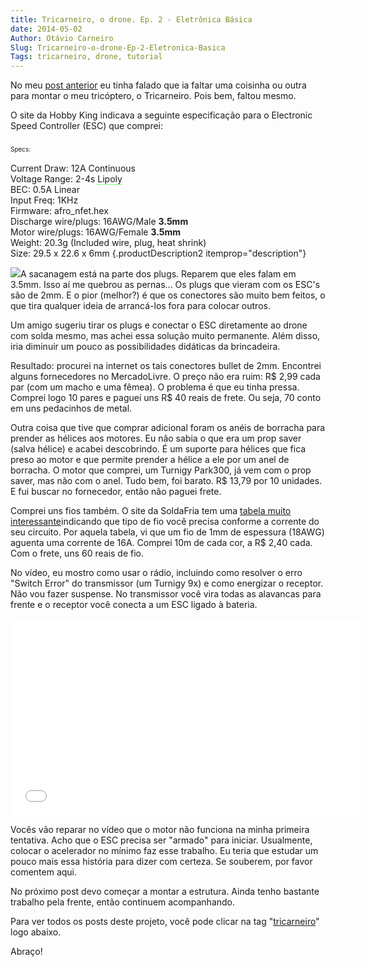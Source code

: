 ```yaml
---
title: Tricarneiro, o drone. Ep. 2 - Eletrônica Básica
date: 2014-05-02
Author: Otávio Carneiro
Slug: Tricarneiro-o-drone-Ep-2-Eletronica-Basica
Tags: tricarneiro, drone, tutorial
---
```


No meu [post
anterior](http://umcarneiro.blogspot.com/2014/04/tricarneiro-o-drone-ep-1-compras_22.html)
eu tinha falado que ia faltar uma coisinha ou outra para montar o meu
tricóptero, o Tricarneiro. Pois bem, faltou mesmo.

O site da Hobby King indicava a seguinte especificação para o Electronic
Speed Controller (ESC) que comprei:  

### <span style="font-weight: normal;"><span style="font-size: x-small;">Specs:  
Current Draw: 12A Continuous  
Voltage Range: 2-4s <span style="border-bottom: 1px dotted rgb(0, 255, 0); cursor: pointer; text-decoration: none;">Lipoly</span>  
BEC: 0.5A Linear  
Input Freq: 1KHz  
Firmware: afro\_nfet.hex  
Discharge wire/plugs: 16AWG/Male **3.5mm**  
Motor wire/plugs: 16AWG/Female **3.5mm**  
Weight: 20.3g (Included wire, plug, heat shrink)  
Size: 29.5 x 22.6 x 6mm</span></span> {.productDescription2 itemprop="description"}

[![](http://3.bp.blogspot.com/-0RDmiOQb_0U/U2RAinvDx9I/AAAAAAAAB5Q/Ta3lTvaklaQ/s1600/Afro_ESC.jpg)](http://3.bp.blogspot.com/-0RDmiOQb_0U/U2RAinvDx9I/AAAAAAAAB5Q/Ta3lTvaklaQ/s1600/Afro_ESC.jpg)A
sacanagem está na parte dos plugs. Reparem que eles falam em 3.5mm. Isso
aí me quebrou as pernas... Os plugs que vieram com os ESC's são de 2mm.
E o pior (melhor?) é que os conectores são muito bem feitos, o que tira
qualquer ideia de arrancá-los fora para colocar outros.

Um amigo sugeriu tirar os plugs e conectar o ESC diretamente ao drone
com solda mesmo, mas achei essa solução muito permanente. Além disso,
iria diminuir um pouco as possibilidades didáticas da brincadeira.

Resultado: procurei na internet os tais conectores bullet de 2mm.
Encontrei alguns fornecedores no MercadoLivre. O preço não era ruim: R\$
2,99 cada par (com um macho e uma fêmea). O problema é que eu tinha
pressa. Comprei logo 10 pares e paguei uns R\$ 40 reais de frete. Ou
seja, 70 conto em uns pedacinhos de metal.

Outra coisa que tive que comprar adicional foram os anéis de borracha
para prender as hélices aos motores. Eu não sabia o que era um prop
saver (salva hélice) e acabei descobrindo. É um suporte para hélices que
fica preso ao motor e que permite prender a hélice a ele por um anel de
borracha. O motor que comprei, um Turnigy Park300, já vem com o prop
saver, mas não com o anel. Tudo bem, foi barato. R\$ 13,79 por 10
unidades. E fui buscar no fornecedor, então não paguei frete.

Comprei uns fios também. O site da SoldaFria tem uma [tabela muito
interessante](http://www.soldafria.com.br/article_info.php?articles_id=4)indicando
que tipo de fio você precisa conforme a corrente do seu circuito. Por
aquela tabela, vi que um fio de 1mm de espessura (18AWG) aguenta uma
corrente de 16A. Comprei 10m de cada cor, a R\$ 2,40 cada. Com o frete,
uns 60 reais de fio.

No vídeo, eu mostro como usar o rádio, incluindo como resolver o erro
"Switch Error" do transmissor (um Turnigy 9x) e como energizar o
receptor. Não vou fazer suspense. No transmissor você vira todas as
alavancas para frente e o receptor você conecta a um ESC ligado à
bateria.

<div align="center">

<iframe allowfullscreen frameborder="0" height="315" src="//www.youtube.com/embed/9gxWxNqJ1jE" width="560"></iframe>

</div>

Vocês vão reparar no vídeo que o motor não funciona na minha primeira
tentativa. Acho que o ESC precisa ser "armado" para iniciar. Usualmente,
colocar o acelerador no mínimo faz esse trabalho. Eu teria que estudar
um pouco mais essa história para dizer com certeza. Se souberem, por
favor comentem aqui.

No próximo post devo começar a montar a estrutura. Ainda tenho bastante
trabalho pela frente, então continuem acompanhando.

Para ver todos os posts deste projeto, você pode clicar na tag
"[tricarneiro](http://umcarneiro.blogspot.com.br/search/label/tricarneiro)"
logo abaixo.

Abraço!


